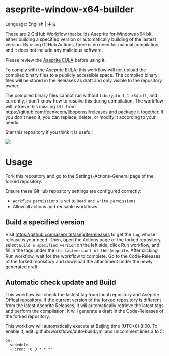 # aseprite-window-x64-builder

Language: English | [中文](./locales/zh-cn.md)

These are 2 GitHub Workflow that builds Aseprite for Windows x64 bit, either building a specified version or automatically building of the lastest version. By using GitHub Actions, there is no need for manual compilation, and it does not include any malicious software.

Please review the [Aseprite EULA](https://github.com/aseprite/aseprite/blob/main/EULA.txt) before using it.

To comply with the Aseprite EULA, this workflow will not upload the compiled binary files to a publicly accessible space. The compiled binary files will be stored in the Releases as draft and only visible to the repository owner.

The compiled binary files cannot run without `libcrypto-1_1-x64.dll`, and currently, I don't know how to resolve this during compilation. The workflow will retrieve this missing DLL from https://github.com/feenkcom/libopenssl/releases and package it together. If you don't need it, you can replace, delete, or modify it according to your needs.

Star this repository if you think it is useful!

![](https://moe-counter.glitch.me/get/@FBIK.aseprite-window-x64-builder)

# Usage

Fork this repository and go to the Settings-Actions-General page of the forked repository.

Ensure these GitHub repository settings are configured correctly:

-   `Workflow permissions` is set to `Read and write permissions`
-   Allow all actions and reusable workflows

## Build a specified version

Visit https://github.com/aseprite/aseprite/releases to get the `tag`, whose release is your need. Then, open the Actions page of the forked repository, select `Build a specified version` on the left side, click Run workflow, and fill in the tags under the `the tag(version) of the Aseprite`. After clicking Run workflow, wait for the workflow to complete. Go to the Code-Releases of the forked repository and download the attachment under the newly generated draft.

## Automatic check update and Build

This workflow will check the lastest tag from local repository and Aseprite Offical repository. If the current version of the forked repository is different from the latest Aseprite Releases, it will automatically retrieve the latest tags and perform the compilation. It will generate a draft in the Code-Releases of the forked repository.

This workflow will automatically execute at Beijing time (UTC+8) 8:00. To enable it, edit .github/workflows/auto-build.yml and uncomment lines 3 to 5:

```
on:
  schedule:
  - cron: '0 0 * * *'
```

